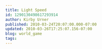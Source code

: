 ```yaml
---
title: Light Speed
id: 1290130498617293914
author: Kirby Urner
published: 2010-03-24T20:07:00.000-07:00
updated: 2010-03-26T17:25:07.156-07:00
blog: world_game
tags: 
---
```


